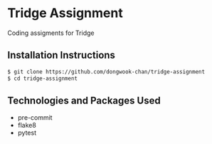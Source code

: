 # Tridge Assignment

Coding assigments for Tridge

## Installation Instructions

```bash
$ git clone https://github.com/dongwook-chan/tridge-assignment
$ cd tridge-assignment
```

<!--
```bash
$ python3 -m venv env
$ source env/bin/activate
$ python3 -m pip install -r requirements.txt
```
-->

## Technologies and Packages Used
* pre-commit
* flake8
* pytest
